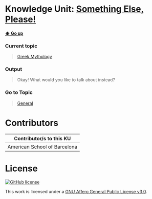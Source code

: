 # Knowledge Unit: [Something Else, Please!](../../knowledge_units/greek-mythology/something-else-please.md)

#### [:arrow_up: Go up](../../topics/greek-mythology.md)
### Current topic
> [Greek Mythology](../../topics/greek-mythology.md)
### Output
> Okay! What would you like to talk about instead?
### Go to Topic
> [General](../../topics/general.md)


# Contributors

| Contributor/s to this KU |
| - | 
| American School of Barcelona |

# License
[![GitHub license](https://img.shields.io/github/license/inbrainz/cerebro)](https://github.com/inbrainz/cerebro/blob/master/LICENSE)

This work is licensed under a [GNU Affero General Public License v3.0](https://www.gnu.org/licenses/agpl-3.0.txt).